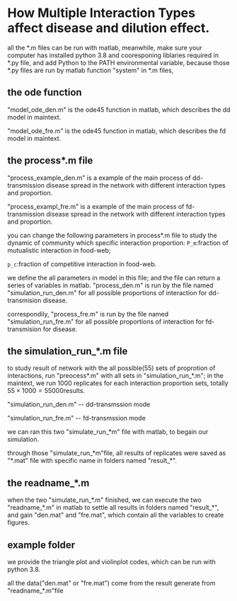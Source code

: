 # How Multiple Interaction Types affect disease and dilution effect.

all the \*.m files can be run with matlab, meanwhile, make sure your computer has installed python 3.8 and cooresponing liblaries required in \*.py file, and add Python to the PATH environmental variable, because those \*.py files are run by matlab function "system" in \*.m files, 

## the ode function
"model_ode_den.m" is the ode45 function in matlab, which describes the dd model in maintext.

"model_ode_fre.m" is the ode45 function in matlab, which describes the fd model in maintext.

## the process*.m file
"process_example_den.m" is a example of the main process of dd-transmission disease spread in the network with different interaction types and proportion.

"process_exampl_fre.m" is  a example of the main process of fd-transmission disease spread in the network with different interaction types and proportion.

you can change the following parameters in process*.m file to study the dynamic of community which specific interaction proportion:
`P_m`:fraction of mutualistic interaction in food-web; 

`p_c`:fraction of competitive  interaction in food-web.

we define the all parameters in model in this file; and the file can return a series of variables in matlab.
"process_den.m" is run by the file named "simulation_run_den.m" for all possible proportions of interaction for dd-transmision disease.


correspondily, "process_fre.m" is run by the file named "simulation_run_fre.m" for all possible proportions of interaction for fd-transmision for disease.
## the simulation_run_\*.m file
to study result of network with the all possible(55) sets of proprotion of interactions, run "preocess*.m" with all sets in "simulation_run_\*.m";
in the maintext, we run 1000 replicates for each interaction proportion sets, totally $55\times 1000=55000$results.


"simulation_run_den.m" -- dd-transmssion mode


"simulation_run_fre.m" -- fd-transmssion mode

we can ran this two "simulate_run_\*m" file with matlab, to begain our simulation.


through those "simulate_run_\*m"file, all results of replicates were saved as "\*.mat" file with specific name in folders named "result_\*".

## the readname_\*.m
when the two "simulate_run_\*.m" finished, we can execute the two "readname_\*.m" in matlab to settle all results in folders named "result_\*", and gain "den.mat" and "fre.mat", which contain all the variables to create figures.


## example folder
we provide the triangle plot and violinplot codes, which can be run with python 3.8.


all the data("den.mat" or "fre.mat") come from the result generate from "readname_\*.m"file
